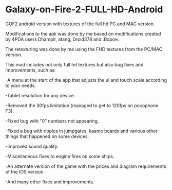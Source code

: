 # Galaxy-on-Fire-2-FULL-HD-Android
GOF2 android version with textures of the full hd PC and MAC version.

Modifications to the apk was done by me based on modifications created by 4PDA users Dhаmpir, atang, Droid378 and .Ворон.

The retexturing was done by me using the FHD textures from the PC/MAC version.

This mod includes not only full hd textures but also bug fixes and improvements, such as:


-A menu at the start of the app that adjusts the ui and touch scale according to your needs.

-Tablet resolution for any device.

-Removed the 30fps limitation (managed to get to 120fps on pocophone F3).

-Fixed bug with "0" numbers not appearing.

-Fixed a bug with ripples in jumpgates, kaamo boards and various other things that happened on some devices.

-Improved sound quality.

-Miscellaneous fixes to engine fires on some ships.

-An alternate version of the game with the prices and diagram requirements of the IOS version.

-And many other fixes and improvements.
